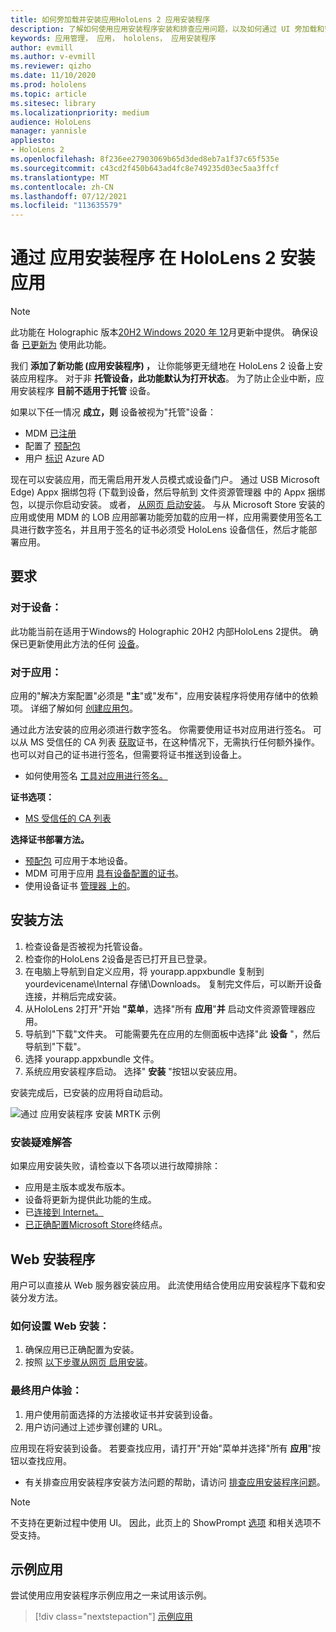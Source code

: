 ```yaml
---
title: 如何旁加载并安装应用HoloLens 2 应用安装程序
description: 了解如何使用应用安装程序安装和排查应用问题，以及如何通过 UI 旁加载和安装应用。
keywords: 应用管理， 应用， hololens， 应用安装程序
author: evmill
ms.author: v-evmill
ms.reviewer: qizho
ms.date: 11/10/2020
ms.prod: hololens
ms.topic: article
ms.sitesec: library
ms.localizationpriority: medium
audience: HoloLens
manager: yannisle
appliesto:
- HoloLens 2
ms.openlocfilehash: 8f236ee27903069b65d3ded8eb7a1f37c65f535e
ms.sourcegitcommit: c43cd2f450b643ad4fc8e749235d03ec5aa3ffcf
ms.translationtype: MT
ms.contentlocale: zh-CN
ms.lasthandoff: 07/12/2021
ms.locfileid: "113635579"
---
```

# <a name="install-apps-on-hololens-2-via-app-installer"></a>通过 应用安装程序 在 HoloLens 2 安装应用

> [!NOTE]
> 此功能在 Holographic 版本[20H2 Windows 2020 年 12](hololens-release-notes.md)月更新中提供。 确保设备 [已更新为](hololens-update-hololens.md) 使用此功能。

我们 **添加了新功能 (应用安装程序) ，** 让你能够更无缝地在 HoloLens 2 设备上安装应用程序。 对于非 **托管设备，此功能默认为打开状态**。 为了防止企业中断，应用安装程序 **目前不适用于托管** 设备。  

如果以下任一情况 **成立，则** 设备被视为"托管"设备：

- MDM [已注册](hololens-enroll-mdm.md)
- 配置了 [预配包](hololens-provisioning.md)
- 用户 [标识](hololens-identity.md) Azure AD

现在可以安装应用，而无需启用开发人员模式或设备门户。  通过 USB Microsoft Edge) Appx 捆绑包将 (下载到设备，然后导航到 文件资源管理器 中的 Appx 捆绑包，以提示你启动安装。  或者， [从网页 启动安装](/windows/msix/app-installer/installing-windows10-apps-web)。 与从 Microsoft Store 安装的应用或使用 MDM 的 LOB 应用部署功能旁加载的应用一样，应用需要使用签名工具进行数字签名[](/windows/win32/appxpkg/how-to-sign-a-package-using-signtool)，并且用于签名[](/windows/win32/appxpkg/how-to-sign-a-package-using-signtool#security-considerations)的证书必须受 HoloLens 设备信任，然后才能部署应用。

## <a name="requirements"></a>要求

### <a name="for-your-devices"></a>对于设备：

此功能当前在适用于Windows的 Holographic 20H2 内部HoloLens 2提供。 确保已更新使用此方法的任何 [设备](hololens-update-hololens.md)。

### <a name="for-your-apps"></a>对于应用：

应用的"解决方案配置"必须是 **"主**"或"发布"，应用安装程序将使用存储中的依赖项。 详细了解如何 [创建应用包](/windows/msix/app-installer/create-appinstallerfile-vs)。

通过此方法安装的应用必须进行数字签名。 你需要使用证书对应用进行签名。 可以从 MS 受信任的 CA 列表 [获取](https://ccadb-public.secure.force.com/microsoft/IncludedCACertificateReportForMSFT)证书，在这种情况下，无需执行任何额外操作。 也可以对自己的证书进行签名，但需要将证书推送到设备上。

- 如何使用签名 [工具对应用进行签名。](/windows/win32/appxpkg/how-to-sign-a-package-using-signtool)

**证书选项：**

- [MS 受信任的 CA 列表](https://ccadb-public.secure.force.com/microsoft/IncludedCACertificateReportForMSFT)

**选择证书部署方法。**

- [预配包](hololens-provisioning.md) 可应用于本地设备。
- MDM 可用于应用 [具有设备配置的证书](/mem/intune/protect/certificates-configure)。
- 使用设备证书 [管理器 上的](certificate-manager.md)。

## <a name="installation-method"></a>安装方法

1. 检查设备是否被视为托管设备。
1. 检查你的HoloLens 2设备是否已打开且已登录。
1. 在电脑上导航到自定义应用，将 yourapp.appxbundle 复制到 yourdevicename\Internal 存储\Downloads。
    复制完文件后，可以断开设备连接，并稍后完成安装。
1. 从HoloLens 2打开"开始 **"菜单**，选择"所有 **应用**"**并** 启动文件资源管理器应用。
1. 导航到"下载"文件夹。 可能需要先在应用的左侧面板中选择"此 **设备** "，然后导航到"下载"。
1. 选择 yourapp.appxbundle 文件。
1. 系统应用安装程序启动。 选择" **安装** "按钮以安装应用。

安装完成后，已安装的应用将自动启动。

![通过 应用安装程序 安装 MRTK 示例](images/hololens-app-installer-picture.jpg)

### <a name="troubleshooting-installs"></a>安装疑难解答

如果应用安装失败，请检查以下各项以进行故障排除：

- 应用是主版本或发布版本。
- 设备将更新为提供此功能的生成。
- 已[连接到 Internet。](hololens-network.md)
- [已正确配置Microsoft Store](hololens-offline.md)终结点。  

## <a name="web-installer"></a>Web 安装程序

用户可以直接从 Web 服务器安装应用。 此流使用结合使用应用安装程序下载和安装分发方法。

### <a name="how-to-set-up-web-install"></a>如何设置 Web 安装：

1. 确保应用已正确配置为安装。
1. 按照 [以下步骤从网页 启用安装](/windows/msix/app-installer/installing-windows10-apps-web#how-to-enable-this-on-a-webpage)。

### <a name="end-user-experience"></a>最终用户体验：

1. 用户使用前面选择的方法接收证书并安装到设备。
1. 用户访问通过上述步骤创建的 URL。

应用现在将安装到设备。 若要查找应用，请打开"开始"菜单并选择"所有 **应用**"按钮以查找应用。

- 有关排查应用安装程序安装方法问题的帮助，请访问 [排查应用安装程序问题](/windows/msix/app-installer/troubleshoot-appinstaller-issues)。

> [!NOTE]
> 不支持在更新过程中使用 UI。 因此，此页上的 ShowPrompt [选项](/windows/msix/app-installer/update-settings) 和相关选项不受支持。

## <a name="sample-apps"></a>示例应用

尝试使用应用安装程序示例应用之一来试用该示例。 
> [!div class="nextstepaction"]
> [示例应用](/windows/mixed-reality/develop/features-and-samples)
